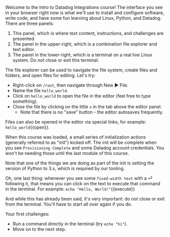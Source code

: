 Welcome to the Intro to Datadog Integrations course! The interface you see in your browser right now is what we'll use to install and configure software, write code, and have some fun learning about Linux, Python, and Datadog. There are three panels:
1. This panel, which is where text content, instructions, and challenges are presented.
2. The panel in the upper-right, which is a combination file explorer and text editor.
3. The panel in the lower-right, which is a terminal on a real live Linux system. Do _not_ close or exit this terminal.

The file explorer can be used to navigate the file system, create files and folders, and open files for editing. Let's try:
- Right-click on `/root`, then navigate through New ▶ File.
- Name the file `hello_world`.
- Click on `hello_world` to open the file in the editor (feel free to type something).
- Close the file by clicking on the little `x` in the tab above the editor panel.
  - Note that there is no "save" button - the editor autosaves frequently.

Files can also be opened in the editor via special links, for example: `hello_world`{{open}}.

When this course was loaded, a small series of initialization actions (generally referred to as "init") kicked off. The init will be complete when you see `Provisioning Complete` and some Datadog account credentials. You won't be needing those until the last module of this course.

Note that one of the things we are doing as part of the init is setting the version of Python to 3.x, which is required by our tooling.

Oh, one last thing: whenever you see some `fixed-width text` with a ⏎ following it, that means you can click on the text to execute that command in the terminal. For example: `echo "Hello, World!"`{{execute}}

And while this has already been said, it's very important: do _not_ close or exit from the terminal. You'll have to start all over again if you do.

Your first challenges:
- Run a command directly in the terminal (try `echo "hi"`).
- Move on to the next step.

